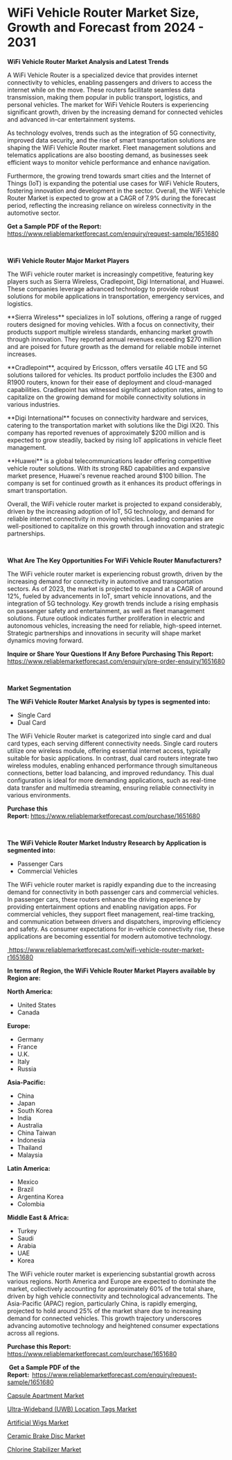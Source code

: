 <p><h1>WiFi Vehicle Router Market Size, Growth and Forecast from 2024 - 2031</h1></p><p><strong>WiFi Vehicle Router Market Analysis and Latest Trends</strong></p>
<p><p>A WiFi Vehicle Router is a specialized device that provides internet connectivity to vehicles, enabling passengers and drivers to access the internet while on the move. These routers facilitate seamless data transmission, making them popular in public transport, logistics, and personal vehicles. The market for WiFi Vehicle Routers is experiencing significant growth, driven by the increasing demand for connected vehicles and advanced in-car entertainment systems. </p><p>As technology evolves, trends such as the integration of 5G connectivity, improved data security, and the rise of smart transportation solutions are shaping the WiFi Vehicle Router market. Fleet management solutions and telematics applications are also boosting demand, as businesses seek efficient ways to monitor vehicle performance and enhance navigation.</p><p>Furthermore, the growing trend towards smart cities and the Internet of Things (IoT) is expanding the potential use cases for WiFi Vehicle Routers, fostering innovation and development in the sector. Overall, the WiFi Vehicle Router Market is expected to grow at a CAGR of 7.9% during the forecast period, reflecting the increasing reliance on wireless connectivity in the automotive sector.</p></p>
<p><strong>Get a Sample PDF of the Report:&nbsp;</strong> <a href="https://www.reliablemarketforecast.com/enquiry/request-sample/1651680?utm_campaign=1170&utm_medium=2&utm_source=Github&utm_content=ia&utm_term=26092024&utm_id=wifi-vehicle-router">https://www.reliablemarketforecast.com/enquiry/request-sample/1651680</a></p>
<p>&nbsp;</p>
<p><strong>WiFi Vehicle Router Major Market Players</strong></p>
<p><p>The WiFi vehicle router market is increasingly competitive, featuring key players such as Sierra Wireless, Cradlepoint, Digi International, and Huawei. These companies leverage advanced technology to provide robust solutions for mobile applications in transportation, emergency services, and logistics.</p><p>**Sierra Wireless** specializes in IoT solutions, offering a range of rugged routers designed for moving vehicles. With a focus on connectivity, their products support multiple wireless standards, enhancing market growth through innovation. They reported annual revenues exceeding $270 million and are poised for future growth as the demand for reliable mobile internet increases.</p><p>**Cradlepoint**, acquired by Ericsson, offers versatile 4G LTE and 5G solutions tailored for vehicles. Its product portfolio includes the E300 and R1900 routers, known for their ease of deployment and cloud-managed capabilities. Cradlepoint has witnessed significant adoption rates, aiming to capitalize on the growing demand for mobile connectivity solutions in various industries.</p><p>**Digi International** focuses on connectivity hardware and services, catering to the transportation market with solutions like the Digi IX20. This company has reported revenues of approximately $200 million and is expected to grow steadily, backed by rising IoT applications in vehicle fleet management.</p><p>**Huawei** is a global telecommunications leader offering competitive vehicle router solutions. With its strong R&D capabilities and expansive market presence, Huawei's revenue reached around $100 billion. The company is set for continued growth as it enhances its product offerings in smart transportation.</p><p>Overall, the WiFi vehicle router market is projected to expand considerably, driven by the increasing adoption of IoT, 5G technology, and demand for reliable internet connectivity in moving vehicles. Leading companies are well-positioned to capitalize on this growth through innovation and strategic partnerships.</p></p>
<p>&nbsp;</p>
<p><strong>What Are The Key Opportunities For WiFi Vehicle Router Manufacturers?</strong></p>
<p><p>The WiFi vehicle router market is experiencing robust growth, driven by the increasing demand for connectivity in automotive and transportation sectors. As of 2023, the market is projected to expand at a CAGR of around 12%, fueled by advancements in IoT, smart vehicle innovations, and the integration of 5G technology. Key growth trends include a rising emphasis on passenger safety and entertainment, as well as fleet management solutions. Future outlook indicates further proliferation in electric and autonomous vehicles, increasing the need for reliable, high-speed internet. Strategic partnerships and innovations in security will shape market dynamics moving forward.</p></p>
<p><strong>Inquire or Share Your Questions If Any Before Purchasing This Report:</strong> <a href="https://www.reliablemarketforecast.com/enquiry/pre-order-enquiry/1651680?utm_campaign=1170&utm_medium=2&utm_source=Github&utm_content=ia&utm_term=26092024&utm_id=wifi-vehicle-router">https://www.reliablemarketforecast.com/enquiry/pre-order-enquiry/1651680</a></p>
<p>&nbsp;</p>
<p><strong>Market Segmentation</strong></p>
<p><strong>The WiFi Vehicle Router Market Analysis by types is segmented into:</strong></p>
<p><ul><li>Single Card</li><li>Dual Card</li></ul></p>
<p><p>The WiFi Vehicle Router market is categorized into single card and dual card types, each serving different connectivity needs. Single card routers utilize one wireless module, offering essential internet access, typically suitable for basic applications. In contrast, dual card routers integrate two wireless modules, enabling enhanced performance through simultaneous connections, better load balancing, and improved redundancy. This dual configuration is ideal for more demanding applications, such as real-time data transfer and multimedia streaming, ensuring reliable connectivity in various environments.</p></p>
<p><strong>Purchase this Report:&nbsp;</strong><a href="https://www.reliablemarketforecast.com/purchase/1651680?utm_campaign=1170&utm_medium=2&utm_source=Github&utm_content=ia&utm_term=26092024&utm_id=wifi-vehicle-router">https://www.reliablemarketforecast.com/purchase/1651680</a></p>
<p>&nbsp;</p>
<p><strong>The WiFi Vehicle Router Market Industry Research by Application is segmented into:</strong></p>
<p><ul><li>Passenger Cars</li><li>Commercial Vehicles</li></ul></p>
<p><p>The WiFi vehicle router market is rapidly expanding due to the increasing demand for connectivity in both passenger cars and commercial vehicles. In passenger cars, these routers enhance the driving experience by providing entertainment options and enabling navigation apps. For commercial vehicles, they support fleet management, real-time tracking, and communication between drivers and dispatchers, improving efficiency and safety. As consumer expectations for in-vehicle connectivity rise, these applications are becoming essential for modern automotive technology.</p></p>
<p><a href="https://www.reliablemarketforecast.com/wifi-vehicle-router-market-r1651680?utm_campaign=1170&utm_medium=2&utm_source=Github&utm_content=ia&utm_term=26092024&utm_id=wifi-vehicle-router">&nbsp;https://www.reliablemarketforecast.com/wifi-vehicle-router-market-r1651680</a></p>
<p><strong>In terms of Region, the WiFi Vehicle Router Market Players available by Region are:</strong></p>
<p>
    <p> <strong> North America: </strong>
        <ul>
            <li>United States</li>
            <li>Canada</li>
        </ul>
        </p> 
    <p> <strong> Europe: </strong>
        <ul>
            <li>Germany</li>
            <li>France</li>
            <li>U.K.</li>
            <li>Italy</li>
            <li>Russia</li>
        </ul>
        </p> 
    <p> <strong> Asia-Pacific: </strong>
        <ul>
            <li>China</li>
            <li>Japan</li>
            <li>South Korea</li>
            <li>India</li>
            <li>Australia</li>
            <li>China Taiwan</li>
            <li>Indonesia</li>
            <li>Thailand</li>
            <li>Malaysia</li>
        </ul>
        </p> 
    <p> <strong> Latin America: </strong>
        <ul>
            <li>Mexico</li>
            <li>Brazil</li>
            <li>Argentina Korea</li>
            <li>Colombia</li>
        </ul>
        </p> 
    <p> <strong> Middle East & Africa: </strong>
        <ul>
            <li>Turkey</li>
            <li>Saudi</li>
            <li>Arabia</li>
            <li>UAE</li>
            <li>Korea</li>
        </ul>
    </p>
    </p>
<p><p>The WiFi vehicle router market is experiencing substantial growth across various regions. North America and Europe are expected to dominate the market, collectively accounting for approximately 60% of the total share, driven by high vehicle connectivity and technological advancements. The Asia-Pacific (APAC) region, particularly China, is rapidly emerging, projected to hold around 25% of the market share due to increasing demand for connected vehicles. This growth trajectory underscores advancing automotive technology and heightened consumer expectations across all regions.</p></p>
<p><strong>Purchase this Report: </strong><a href="https://www.reliablemarketforecast.com/purchase/1651680?utm_campaign=1170&utm_medium=2&utm_source=Github&utm_content=ia&utm_term=26092024&utm_id=wifi-vehicle-router">https://www.reliablemarketforecast.com/purchase/1651680</a></p>
<p>&nbsp;<strong>Get a Sample PDF of the Report:&nbsp;&nbsp;</strong><a href="https://www.reliablemarketforecast.com/enquiry/request-sample/1651680?utm_campaign=1170&utm_medium=2&utm_source=Github&utm_content=ia&utm_term=26092024&utm_id=wifi-vehicle-router">https://www.reliablemarketforecast.com/enquiry/request-sample/1651680</a></p>
<p><strong></strong></p>
<p><p><a href="https://issuu.com/reportprime-2/docs/capsule-apartment-market-size-2030._2ec89cc4100cb6?utm_campaign=1170&utm_medium=2&utm_source=Github&utm_content=ia&utm_term=26092024&utm_id=wifi-vehicle-router">Capsule Apartment Market</a></p><p><a href="https://github.com/wwwkeltoum/Market-Research-Report-List-5/blob/main/ultra-wideband-uwb-location-tags-market.md?utm_campaign=1170&utm_medium=2&utm_source=Github&utm_content=ia&utm_term=26092024&utm_id=wifi-vehicle-router">Ultra-Wideband (UWB) Location Tags Market</a></p><p><a href="https://issuu.com/reportprime-2/docs/artificial-wigs-market-size-2030.pp_a6397f34330e3e?utm_campaign=1170&utm_medium=2&utm_source=Github&utm_content=ia&utm_term=26092024&utm_id=wifi-vehicle-router">Artificial Wigs Market</a></p><p><a href="https://www.linkedin.com/pulse/global-ceramic-brake-disc-market-size-share-analysis-product-limif?utm_campaign=1170&utm_medium=2&utm_source=Github&utm_content=ia&utm_term=26092024&utm_id=wifi-vehicle-router">Ceramic Brake Disc Market</a></p><p><a href="https://www.linkedin.com/pulse/what-growth-drivers-chlorine-stabilizer-market-comprehensive-study-xmrbc?utm_campaign=1170&utm_medium=2&utm_source=Github&utm_content=ia&utm_term=26092024&utm_id=wifi-vehicle-router">Chlorine Stabilizer Market</a></p></p>